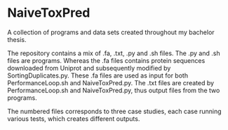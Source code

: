 # NaiveToxPred
A collection of programs and data sets created throughout my bachelor thesis.

The repository contains a mix of .fa, .txt, .py and .sh files. 
The .py and .sh files are programs. Whereas the .fa files contains protein sequences downloaded from Uniprot and subsequently 
modified by SortingDuplicates.py. These .fa files are used as input for both PerformanceLoop.sh and NaiveToxPred.py. 
The .txt files are created by PerformanceLoop.sh and NaiveToxPred.py, thus output files from the two programs.

The numbered files corresponds to three case studies, each case running various tests, which creates different outputs.

